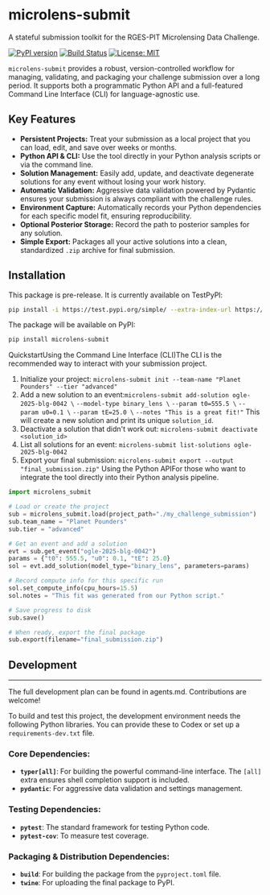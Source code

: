 # microlens-submit
A stateful submission toolkit for the RGES-PIT Microlensing Data Challenge.

[![PyPI version](https://badge.fury.io/py/microlens-submit.svg)](https://badge.fury.io/py/microlens-submit)
[![Build Status](https://travis-ci.org/your-repo/microlens-submit.svg?branch=main)](https://travis-ci.org/AmberLee2427/microlens-submit)
[![License: MIT](https://img.shields.io/badge/License-MIT-yellow.svg)](https://opensource.org/licenses/MIT)

`microlens-submit` provides a robust, version-controlled workflow for managing, validating, and packaging your challenge submission over a long period. It supports both a programmatic Python API and a full-featured Command Line Interface (CLI) for language-agnostic use.

## Key Features

* **Persistent Projects:** Treat your submission as a local project that you can load, edit, and save over weeks or months.
* **Python API & CLI:** Use the tool directly in your Python analysis scripts or via the command line.
* **Solution Management:** Easily add, update, and deactivate degenerate solutions for any event without losing your work history.
* **Automatic Validation:** Aggressive data validation powered by Pydantic ensures your submission is always compliant with the challenge rules.
* **Environment Capture:** Automatically records your Python dependencies for each specific model fit, ensuring reproducibility.
* **Optional Posterior Storage:** Record the path to posterior samples for any solution.
* **Simple Export:** Packages all your active solutions into a clean, standardized `.zip` archive for final submission.

## Installation

This package is pre-release. It is currently available on TestPyPl:

```bash
pip install -i https://test.pypi.org/simple/ --extra-index-url https://pypi.org/simple microlens-submit==0.1.0
```

The package will be available on PyPI:

```bash
pip install microlens-submit
```

QuickstartUsing the Command Line Interface (CLI)The CLI is the recommended way to interact with your submission project.

1. Initialize your project: `microlens-submit init --team-name "Planet Pounders" --tier "advanced"`
2. Add a new solution to an event:`microlens-submit add-solution ogle-2025-blg-0042 \`
    `--model-type binary_lens \`
    `--param t0=555.5 \`
    `--param u0=0.1 \`
    `--param tE=25.0 \`
    `--notes "This is a great fit!"`
  This will create a new solution and print its unique `solution_id`.
3. Deactivate a solution that didn't work out: `microlens-submit deactivate <solution_id>`
4. List all solutions for an event: `microlens-submit list-solutions ogle-2025-blg-0042`
5. Export your final submission: `microlens-submit export --output "final_submission.zip"`
  Using the Python APIFor those who want to integrate the tool directly into their Python analysis pipeline.

```python
import microlens_submit

# Load or create the project
sub = microlens_submit.load(project_path="./my_challenge_submission")
sub.team_name = "Planet Pounders"
sub.tier = "advanced"

# Get an event and add a solution
evt = sub.get_event("ogle-2025-blg-0042")
params = {"t0": 555.5, "u0": 0.1, "tE": 25.0}
sol = evt.add_solution(model_type="binary_lens", parameters=params)

# Record compute info for this specific run
sol.set_compute_info(cpu_hours=15.5)
sol.notes = "This fit was generated from our Python script."

# Save progress to disk
sub.save()

# When ready, export the final package
sub.export(filename="final_submission.zip")
```

## Development
---
The full development plan can be found in agents.md. Contributions are welcome!

To build and test this project, the development environment needs the following Python libraries. You can provide these to Codex or set up a `requirements-dev.txt` file.

### Core Dependencies:
* **`typer[all]`**: For building the powerful command-line interface. The `[all]` extra ensures shell completion support is included.
* **`pydantic`**: For aggressive data validation and settings management.

### Testing Dependencies:
* **`pytest`**: The standard framework for testing Python code.
* **`pytest-cov`**: To measure test coverage.

### Packaging & Distribution Dependencies:
* **`build`**: For building the package from the `pyproject.toml` file.
* **`twine`**: For uploading the final package to PyPI.

